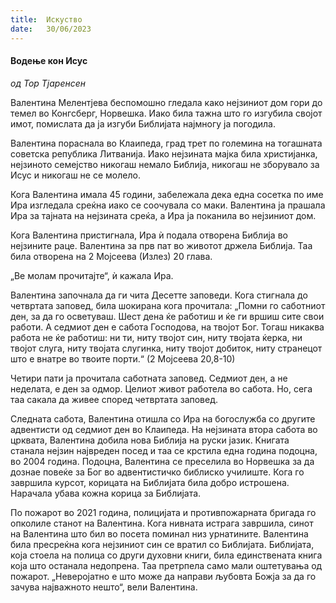 ```yaml
---
title:  Искуство
date:   30/06/2023
---
```


#### Водење кон Исус

_од Тор Тјаренсен_

Валентина Мелентјева беспомошно гледала како нејзиниот дом гори до темел во Конгсберг, Норвешка. Иако била тажна што го изгубила својот имот, помислата да ја изгуби Библијата најмногу ја погодила.

Валентина пораснала во Клаипеда, град трет по големина на тогашната советска република Литванија. Иако нејзината мајка била христијанка, нејзиното семејство никогаш немало Библија, никогаш не зборувало за Исус и никогаш не се молело.

Кога Валентина имала 45 години, забележала дека една сосетка по име Ира изгледала среќна иако се соочувала со маки. Валентина ја прашала Ира за тајната на нејзината среќа, а Ира ја поканила во нејзиниот дом.

Кога Валентина пристигнала, Ира ѝ подала отворена Библија во нејзините раце. Валентина за прв пат во животот држела Библија. Таа била отворена на 2 Мојсеева (Излез) 20 глава.

„Ве молам прочитајте“, ѝ кажала Ира.

Валентина започнала да ги чита Десетте заповеди. Кога стигнала до четвртата заповед, била шокирана кога прочитала: „Помни го саботниот ден, за да го осветуваш. Шест дена ќе работиш и ќе ги вршиш сите свои работи. А седмиот ден е сабота Господова, на твојот Бог. Тогаш никаква работа не ќе работиш: ни ти, ниту твојот син, ниту твојата ќерка, ни твојот слуга, ниту твојата слугинка, ниту твојот добиток, ниту странецот што е внатре во твоите порти.“ (2 Мојсеева 20,8-10)

Четири пати ја прочитала саботната заповед. Седмиот ден, а не неделата, е ден за одмор. Целиот живот работела во сабота. Но, сега таа сакала да живее според четвртата заповед.

Следната сабота, Валентина отишла со Ира на богослужба со другите адвентисти од седмиот ден во Клаипеда. На нејзината втора сабота во црквата, Валентина добила нова Библија на руски јазик. Книгата станала нејзин највреден посед и таа се крстила една година подоцна, во 2004 година. Подоцна, Валентина се преселила во Норвешка за да дознае повеќе за Бог во адвентистичко библиско училиште. Кога го завршила курсот, корицата на Библијата била добро истрошена. Нарачала убава кожна корица за Библијата.

По пожарот во 2021 година, полицијата и противпожарната бригада го опколиле станот на Валентина. Кога нивната истрага завршила, синот на Валентина што бил во посета поминал низ урнатините. Валентина била пресреќна кога нејзиниот син се вратил со Библијата. Библијата, која стоела на полица со други духовни книги, била единствената книга која што останала недопрена. Таа претрпела само мали оштетувања од пожарот. „Неверојатно е што може да направи љубовта Божја за да го зачува најважното нешто“, вели Валентина.
